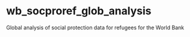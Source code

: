 # wb_socproref_glob_analysis
Global analysis of social protection data for refugees for the World Bank
